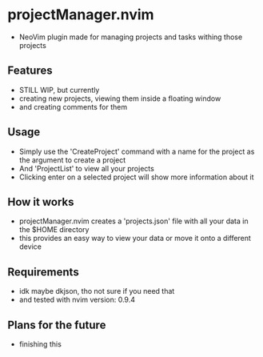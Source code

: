 # projectManager.nvim
- NeoVim plugin made for managing projects and tasks withing those projects

## Features
- STILL WIP, but currently
- creating new projects, viewing them inside a floating window
- and creating comments for them

## Usage
- Simply use the 'CreateProject' command with a name for the project as the argument to create a project
- And 'ProjectList' to view all your projects
- Clicking enter on a selected project will show more information about it

## How it works
- projectManager.nvim creates a 'projects.json' file with all your data in the $HOME directory
- this provides an easy way to view your data or move it onto a different device

## Requirements
- idk maybe dkjson, tho not sure if you need that
- and tested with nvim version: 0.9.4

## Plans for the future
- finishing this

